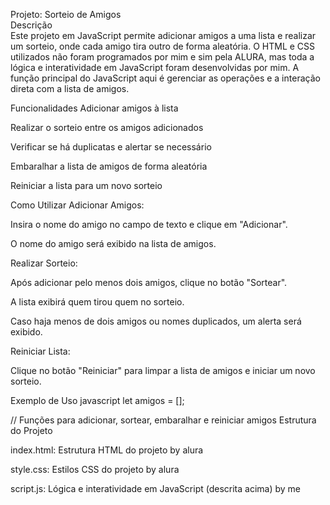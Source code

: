 Projeto: Sorteio de Amigos <br>
Descrição <br>
Este projeto em JavaScript permite adicionar amigos a uma lista e realizar um sorteio, onde cada amigo tira outro de forma aleatória. O HTML e CSS utilizados não foram programados por mim e sim pela ALURA, mas toda a lógica e interatividade em JavaScript foram desenvolvidas por mim. A função principal do JavaScript aqui é gerenciar as operações e a interação direta com a lista de amigos.

Funcionalidades
Adicionar amigos à lista

Realizar o sorteio entre os amigos adicionados

Verificar se há duplicatas e alertar se necessário

Embaralhar a lista de amigos de forma aleatória

Reiniciar a lista para um novo sorteio

Como Utilizar
Adicionar Amigos:

Insira o nome do amigo no campo de texto e clique em "Adicionar".

O nome do amigo será exibido na lista de amigos.

Realizar Sorteio:

Após adicionar pelo menos dois amigos, clique no botão "Sortear".

A lista exibirá quem tirou quem no sorteio.

Caso haja menos de dois amigos ou nomes duplicados, um alerta será exibido.

Reiniciar Lista:

Clique no botão "Reiniciar" para limpar a lista de amigos e iniciar um novo sorteio.

Exemplo de Uso
javascript
let amigos = [];

// Funções para adicionar, sortear, embaralhar e reiniciar amigos
Estrutura do Projeto

index.html: Estrutura HTML do projeto by alura

style.css: Estilos CSS do projeto by alura

script.js: Lógica e interatividade em JavaScript (descrita acima) by me
